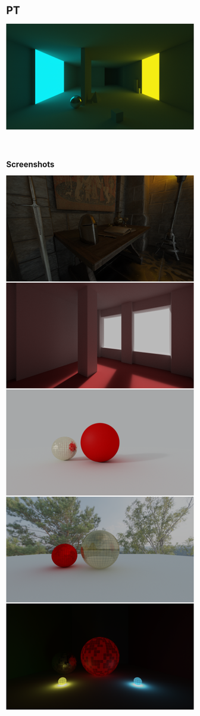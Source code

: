 # PT
![](PT/screenshots/pt4.png)

<br/><br/>

## **Screenshots**

![](PT/screenshots/pt64.png)
![](PT/screenshots/pt3.png)
![](PT/screenshots/pt2.png)
![](PT/screenshots/pt5.png)
![](PT/screenshots/pt1__.png)
